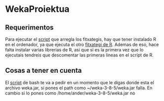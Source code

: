 # WekaProiektua

## Requerimentos
Para ejecutar el [script](https://github.com/JonAnderAsua/WekaProiektua/blob/master/Script.sh) que arregla los fitxategis, hay que tener instalado R en el ordenador, ya que ejecuta el otro [fitxategi de R](https://github.com/JonAnderAsua/WekaProiektua/blob/master/newFix.r). 
Ademas de eso, hace falta instalar varias librerias de R, asi que si es la primera vez que lo ejecutais tendreis que descomentar las primeras lineas en el script de R.


## Cosas a tener en cuenta 
El [script](https://github.com/JonAnderAsua/WekaProiektua/blob/master/Script.sh) de bash te va a pedir en un momento que le digas donde esta el archivo weka.jar, si pones el path como ~/weka-3-8-5/weka.jar falla. En cambio si lo pones como /home/ander/weka-3-8-5/weka.jar no 

